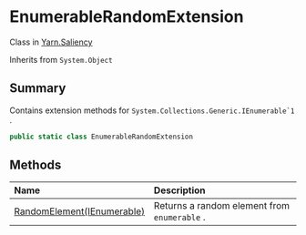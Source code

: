 # EnumerableRandomExtension

Class in [Yarn.Saliency](/docs/api/csharp/yarn.saliency.md)

Inherits from `System.Object`

## Summary


Contains extension methods for  <code>System.Collections.Generic.IEnumerable`1</code> .


```csharp
public static class EnumerableRandomExtension
```

## Methods

|Name|Description|
|:---|:---|
|[RandomElement(IEnumerable<T>)](/docs/api/csharp/yarn.saliency.enumerablerandomextension.randomelement.md)|Returns a random element from  <code>enumerable</code> .|

